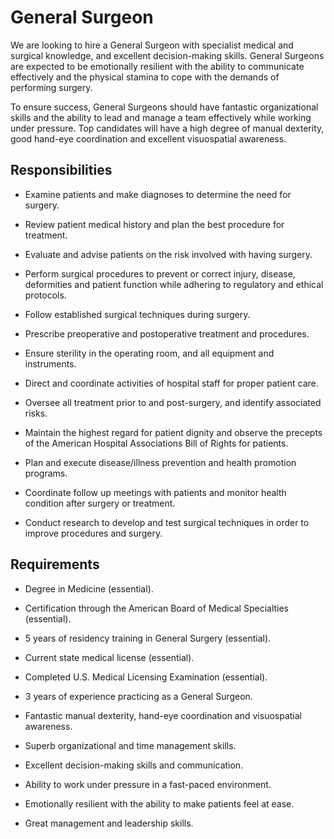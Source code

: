 # General Surgeon

We are looking to hire a General Surgeon with specialist medical and surgical knowledge, and excellent decision-making skills. General Surgeons are expected to be emotionally resilient with the ability to communicate effectively and the physical stamina to cope with the demands of performing surgery.

To ensure success, General Surgeons should have fantastic organizational skills and the ability to lead and manage a team effectively while working under pressure. Top candidates will have a high degree of manual dexterity, good hand-eye coordination and excellent visuospatial awareness.

## Responsibilities

* Examine patients and make diagnoses to determine the need for surgery.

* Review patient medical history and plan the best procedure for treatment.

* Evaluate and advise patients on the risk involved with having surgery.

* Perform surgical procedures to prevent or correct injury, disease, deformities and patient function while adhering to regulatory and ethical protocols.

* Follow established surgical techniques during surgery.

* Prescribe preoperative and postoperative treatment and procedures.

* Ensure sterility in the operating room, and all equipment and instruments.

* Direct and coordinate activities of hospital staff for proper patient care.

* Oversee all treatment prior to and post-surgery, and identify associated risks.

* Maintain the highest regard for patient dignity and observe the precepts of the American Hospital Associations Bill of Rights for patients.

* Plan and execute disease/illness prevention and health promotion programs.

* Coordinate follow up meetings with patients and monitor health condition after surgery or treatment.

* Conduct research to develop and test surgical techniques in order to improve procedures and surgery.

## Requirements

* Degree in Medicine (essential).

* Certification through the American Board of Medical Specialties (essential).

* 5 years of residency training in General Surgery (essential).

* Current state medical license (essential).

* Completed U.S. Medical Licensing Examination (essential).

* 3 years of experience practicing as a General Surgeon.

* Fantastic manual dexterity, hand-eye coordination and visuospatial awareness.

* Superb organizational and time management skills.

* Excellent decision-making skills and communication.

* Ability to work under pressure in a fast-paced environment.

* Emotionally resilient with the ability to make patients feel at ease.

* Great management and leadership skills.

